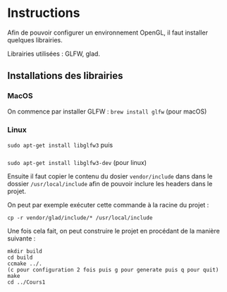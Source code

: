 # Instructions

Afin de pouvoir configurer un environnement OpenGL, il faut installer quelques librairies.

Librairies utilisées : GLFW, glad.

## Installations des librairies
### MacOS
On commence par installer GLFW : 
```brew install glfw``` (pour macOS)
###

### Linux

```sudo apt-get install libglfw3``` puis
###

```sudo apt-get install libglfw3-dev``` (pour linux)

Ensuite il faut copier le contenu du dosier ```vendor/include``` dans dans le dossier ```/usr/local/include``` afin de pouvoir inclure les headers dans le projet.

On peut par exemple exécuter cette commande à la racine du projet :

```cp -r vendor/glad/include/* /usr/local/include```

Une fois cela fait, on peut construire le projet en procédant de la manière suivante : 

```
mkdir build
cd build
ccmake ../.
(c pour configuration 2 fois puis g pour generate puis q pour quit)
make
cd ../Cours1
```



